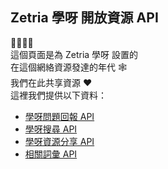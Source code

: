 
## Zetria 學呀 開放資源 API  
💛💚💙💜  
這個頁面是為 Zetria 學呀 設置的  
在這個網絡資源發達的年代 🕸  
我們在此共享資源 ❤  
這裡我們提供以下資料：
   - [學呀問題回報 API](./search-report.md)
   - [學呀搜尋 API](./search-api.md)
   - [學呀資源分享 API](./share.md)
   - [相關詞彙 API](./related-terms.md)
  
  
